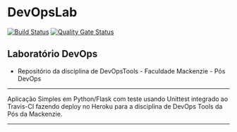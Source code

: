 # DevOpsLab

[![Build Status](https://travis-ci.com/lunixbr/devopslab.svg?branch=main)](https://travis-ci.com/lunixbr/devopslab)
[![Quality Gate Status](https://sonarcloud.io/api/project_badges/measure?project=lunixbr_devopslab&metric=alert_status)](https://sonarcloud.io/dashboard?id=lunixbr_devopslab)


## Laboratório DevOps

* Repositório da disciplina de DevOpsTools - Faculdade Mackenzie  - Pós DevOps


---
Aplicação Simples em  Python/Flask com teste usando Unittest integrado ao Travis-CI fazendo deploy no Heroku para a disciplina de DevOps Tools  da Pós da Mackenzie.

---
